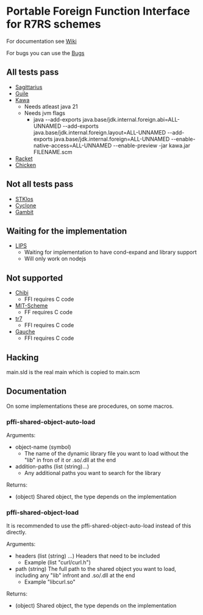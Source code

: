 # Portable Foreign Function Interface for R7RS schemes

For documentation see
[Wiki](https://codeberg.org/r7rs-pffi/pffi/wiki/Documentation)

For bugs you can use the
[Bugs](https://codeberg.org/r7rs-pffi/pffi/projects/9101)

## All tests pass

- [Sagittarius](https://bitbucket.org/ktakashi/sagittarius-scheme/wiki/Home)
- [Guile](https://www.gnu.org/software/guile/)
- [Kawa](https://www.gnu.org/software/kawa/index.html)
  - Needs atleast java 21
  - Needs jvm flags
    - java --add-exports java.base/jdk.internal.foreign.abi=ALL-UNNAMED --add-exports java.base/jdk.internal.foreign.layout=ALL-UNNAMED --add-exports java.base/jdk.internal.foreign=ALL-UNNAMED --enable-native-access=ALL-UNNAMED --enable-preview -jar kawa.jar FILENAME.scm
- [Racket](https://racket-lang.org/)
- [Chicken](https://www.call-cc.org/)

## Not all tests pass

- [STKlos](https://stklos.net/)
- [Cyclone](https://justinethier.github.io/cyclone/)
- [Gambit](https://gambitscheme.org)

## Waiting for the implementation

- [LIPS](https://lips.js.org/)
  - Waiting for implementation to have cond-expand and library support
  - Will only work on nodejs

## Not supported

- [Chibi](https://synthcode.com/scheme/chibi)
  - FFI requires C code
- [MIT-Scheme](https://www.gnu.org/software/mit-scheme/)
  - FF requires C code
- [tr7](https://gitlab.com/jobol/tr7)
  - FFI requires C code
- [Gauche](https://practical-scheme.net/gauche/)
  - FFI requires C code


## Hacking

main.sld is the real main which is copied to main.scm

## Documentation

On some implementations these are procedures, on some macros.

### pffi-shared-object-auto-load

Arguments:

- object-name (symbol)
  - The name of the dynamic library file you want to load without the "lib" in fron of it or .so/.dll at the end
- addition-paths (list (string)...)
  - Any additional paths you want to search for the library

Returns:

- (object) Shared object, the type depends on the implementation

### pffi-shared-object-load

It is recommended to use the pffi-shared-object-auto-load instead of this
directly.

Arguments:

  - headers (list (string) ...) Headers that need to be included
    - Example (list "curl/curl.h")
  - path (string) The full path to the shared object you want to load, including any "lib" infront and .so/.dll at the end
    - Example "libcurl.so"

Returns:

- (object) Shared object, the type depends on the implementation



